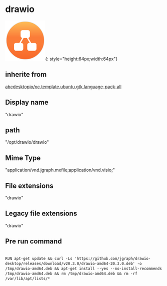 # drawio
![circle_drawio.svg](/applications/icons/circle_drawio.svg){: style="height:64px;width:64px"}
## inherite from
[abcdesktopio/oc.template.ubuntu.gtk.language-pack-all](abcdesktopio/oc.template.ubuntu.gtk.language-pack-all.md)
## Display name
"drawio"
## path
"/opt/drawio/drawio"
## Mime Type
"application/vnd.jgraph.mxfile;application/vnd.visio;"
## File extensions
"drawio"
## Legacy file extensions
"drawio"
## Pre run command

```

RUN apt-get update && curl -Ls 'https://github.com/jgraph/drawio-desktop/releases/download/v20.3.0/drawio-amd64-20.3.0.deb' -o /tmp/drawio-amd64.deb && apt-get install --yes --no-install-recommends /tmp/drawio-amd64.deb && rm /tmp/drawio-amd64.deb && rm -rf /var/lib/apt/lists/*
```
